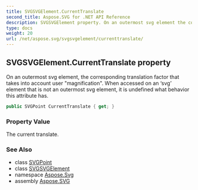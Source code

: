 ```yaml
---
title: SVGSVGElement.CurrentTranslate
second_title: Aspose.SVG for .NET API Reference
description: SVGSVGElement property. On an outermost svg element the corresponding translation factor that takes into account user magnification. When accessed on an svg element that is not an outermost svg element it is undefined what behavior this attribute has
type: docs
weight: 20
url: /net/aspose.svg/svgsvgelement/currenttranslate/
---
```

## SVGSVGElement.CurrentTranslate property

On an outermost svg element, the corresponding translation factor that takes into account user "magnification". When accessed on an ‘svg’ element that is not an outermost svg element, it is undefined what behavior this attribute has.

```csharp
public SVGPoint CurrentTranslate { get; }
```

### Property Value

The current translate.

### See Also

* class [SVGPoint](../../../aspose.svg.datatypes/svgpoint/)
* class [SVGSVGElement](../)
* namespace [Aspose.Svg](../../../aspose.svg/)
* assembly [Aspose.SVG](../../../)
